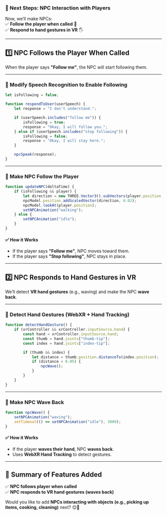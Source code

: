 ### **🚀 Next Steps: NPC Interaction with Players**  
Now, we’ll make NPCs:  
✅ **Follow the player when called** 👣  
✅ **Respond to hand gestures in VR** 🖐️  

---

## **1️⃣ NPC Follows the Player When Called**
When the player says **"Follow me"**, the NPC will start following them.  

---

### **📌 Modify Speech Recognition to Enable Following**
```javascript
let isFollowing = false;

function respondToUser(userSpeech) {
    let response = "I don't understand.";

    if (userSpeech.includes("follow me")) {
        isFollowing = true;
        response = "Okay, I will follow you.";
    } else if (userSpeech.includes("stop following")) {
        isFollowing = false;
        response = "Okay, I will stay here.";
    }

    npcSpeak(response);
}
```

---

### **📌 Make NPC Follow the Player**
```javascript
function updateNPC(deltaTime) {
    if (isFollowing && player) {
        let direction = new THREE.Vector3().subVectors(player.position, npcModel.position).normalize();
        npcModel.position.addScaledVector(direction, 0.02);
        npcModel.lookAt(player.position);
        setNPCAnimation("walking");
    } else {
        setNPCAnimation("idle");
    }
}
```

#### **✅ How it Works**
- If the player says **"Follow me"**, NPC moves toward them.  
- If the player says **"Stop following"**, NPC stays in place.  

---

## **2️⃣ NPC Responds to Hand Gestures in VR**
We’ll detect **VR hand gestures** (e.g., waving) and make the NPC **wave back**.

---

### **📌 Detect Hand Gestures (WebXR + Hand Tracking)**
```javascript
function detectHandGesture() {
    if (xrController && xrController.inputSource.hand) {
        const hand = xrController.inputSource.hand;
        const thumb = hand.joints["thumb-tip"];
        const index = hand.joints["index-tip"];

        if (thumb && index) {
            let distance = thumb.position.distanceTo(index.position);
            if (distance < 0.05) {
                npcWave();
            }
        }
    }
}
```

---

### **📌 Make NPC Wave Back**
```javascript
function npcWave() {
    setNPCAnimation("waving");
    setTimeout(() => setNPCAnimation("idle"), 3000);
}
```

#### **✅ How it Works**
- If the player **waves their hand**, NPC **waves back**.  
- Uses **WebXR Hand Tracking** to detect gestures.  

---

## **🚀 Summary of Features Added**
✅ **NPC follows player when called**  
✅ **NPC responds to VR hand gestures (waves back)**  

Would you like to add **NPCs interacting with objects (e.g., picking up items, cooking, cleaning)** next? 😊🚀